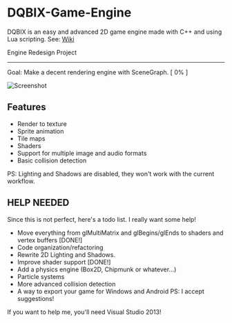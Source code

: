 DQBIX-Game-Engine
=====================================
DQBIX is an easy and advanced 2D game engine made with C++ and using Lua scripting.
See: [Wiki](https://github.com/DCubix/DQBIX-Game-Engine/wiki)

Engine Redesign Project
***
Goal: Make a decent rendering engine with SceneGraph. [ 0% ]

![Screenshot](http://i.gyazo.com/17568dd640f1c521a93d5981919df633.png)

Features
-------------------------------------
  - Render to texture
  - Sprite animation
  - Tile maps
  - Shaders
  - Support for multiple image and audio formats
  - Basic collision detection

PS: Lighting and Shadows are disabled, they won't work with the current workflow.

HELP NEEDED
-------------------------------------
Since this is not perfect, here's a todo list. I really want some help!
  - Move everything from glMultiMatrix and glBegins/glEnds to shaders and vertex buffers [DONE!]
  - Code organization/refactoring
  - Rewrite 2D Lighting and Shadows.
  - Improve shader support [DONE!]
  - Add a physics engine (Box2D, Chipmunk or whatever...)
  - Particle systems
  - More advanced collision detection
  - A way to export your game for Windows and Android
  PS: I accept suggestions!
  
If you want to help me, you'll need Visual Studio 2013!
